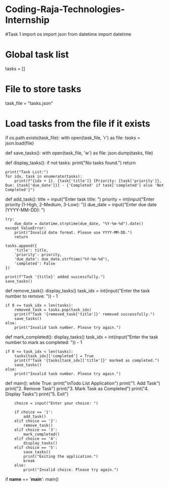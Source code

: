 # Coding-Raja-Technologies-Internship
#Task 1
import os
import json
from datetime import datetime

# Global task list
tasks = []

# File to store tasks
task_file = "tasks.json"

# Load tasks from the file if it exists
if os.path.exists(task_file):
    with open(task_file, 'r') as file:
        tasks = json.load(file)

def save_tasks():
    with open(task_file, 'w') as file:
        json.dump(tasks, file)

def display_tasks():
    if not tasks:
        print("No tasks found.")
        return

    print("Task List:")
    for idx, task in enumerate(tasks):
        print(f"{idx + 1}. {task['title']} [Priority: {task['priority']}, Due: {task['due_date']}] - {'Completed' if task['completed'] else 'Not Completed'}")

def add_task():
    title = input("Enter task title: ")
    priority = int(input("Enter priority (1-High, 2-Medium, 3-Low): "))
    due_date = input("Enter due date (YYYY-MM-DD): ")

    try:
        due_date = datetime.strptime(due_date, "%Y-%m-%d").date()
    except ValueError:
        print("Invalid date format. Please use YYYY-MM-DD.")
        return

    tasks.append({
        'title': title,
        'priority': priority,
        'due_date': due_date.strftime("%Y-%m-%d"),
        'completed': False
    })

    print(f"Task '{title}' added successfully.")
    save_tasks()

def remove_task():
    display_tasks()
    task_idx = int(input("Enter the task number to remove: ")) - 1

    if 0 <= task_idx < len(tasks):
        removed_task = tasks.pop(task_idx)
        print(f"Task '{removed_task['title']}' removed successfully.")
        save_tasks()
    else:
        print("Invalid task number. Please try again.")

def mark_completed():
    display_tasks()
    task_idx = int(input("Enter the task number to mark as completed: ")) - 1

    if 0 <= task_idx < len(tasks):
        tasks[task_idx]['completed'] = True
        print(f"Task '{tasks[task_idx]['title']}' marked as completed.")
        save_tasks()
    else:
        print("Invalid task number. Please try again.")

def main():
    while True:
        print("\nTodo List Application")
        print("1. Add Task")
        print("2. Remove Task")
        print("3. Mark Task as Completed")
        print("4. Display Tasks")
        print("5. Exit")

        choice = input("Enter your choice: ")

        if choice == '1':
            add_task()
        elif choice == '2':
            remove_task()
        elif choice == '3':
            mark_completed()
        elif choice == '4':
            display_tasks()
        elif choice == '5':
            save_tasks()
            print("Exiting the application.")
            break
        else:
            print("Invalid choice. Please try again.")

if __name__ == '__main__':
    main()
